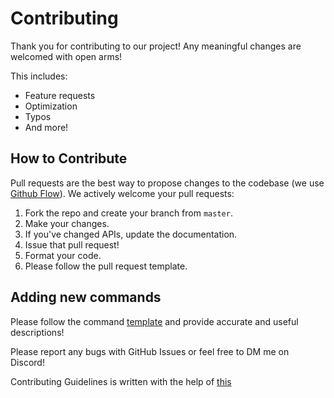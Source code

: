 # Contributing
Thank you for contributing to our project!
Any meaningful changes are welcomed with open arms!

This includes: 
 - Feature requests
 - Optimization
 - Typos
 - And more!



## How to Contribute
Pull requests are the best way to propose changes to the codebase (we use [Github Flow](https://guides.github.com/introduction/flow/index.html)). We actively welcome your pull requests:

1. Fork the repo and create your branch from `master`.
2. Make your changes.
3. If you've changed APIs, update the documentation.
4. Issue that pull request!
5. Format your code. 
6. Please follow the pull request template.


## Adding new commands
Please follow the command [template](./templates/command.template.ts) and provide accurate and useful descriptions!

Please report any bugs with GitHub Issues or feel free to DM me on Discord!


Contributing Guidelines is written with the help of [this](https://gist.github.com/briandk/3d2e8b3ec8daf5a27a62)